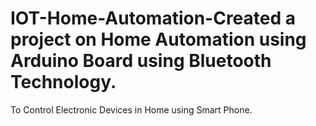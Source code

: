 # IOT-Home-Automation-Created a project on Home Automation using Arduino Board using Bluetooth Technology.
To Control Electronic Devices in Home using Smart Phone.
